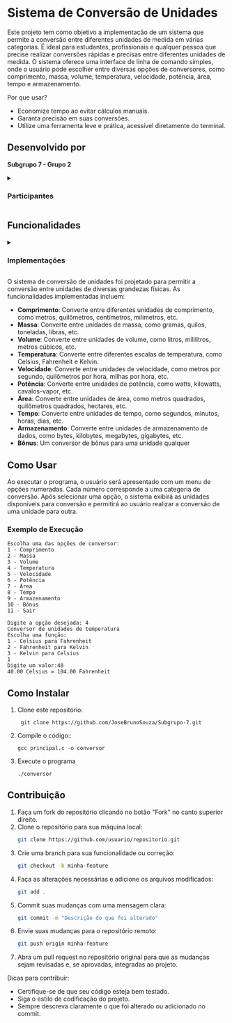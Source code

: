 # Sistema de Conversão de Unidades

Este projeto tem como objetivo a implementação de um sistema que permite a conversão entre diferentes unidades de medida em várias categorias. É ideal para estudantes, profissionais e qualquer pessoa que precise realizar conversões rápidas e precisas entre diferentes unidades de medida. O sistema oferece uma interface de linha de comando simples, onde o usuário pode escolher entre diversas opções de conversores, como comprimento, massa, volume, temperatura, velocidade, potência, área, tempo e armazenamento.

Por que usar?
- Economize tempo ao evitar cálculos manuais.
- Garanta precisão em suas conversões.
- Utilize uma ferramenta leve e prática, acessível diretamente do terminal.

## Desenvolvido por

**Subgrupo 7 - Grupo 2**
<details><summary><h3>Participantes</h3></summary>
<!--Esses códigos vcs podem usar pra melhorar o read-me do perfil de vcs
Vejam mais detalhes aqui
https://github.com/anuraghazra/github-readme-stats/tree/master/themes-->

| ![Anurag's GitHub stats](https://github-readme-stats.vercel.app/api?username=JadsonEng&show_icons=true&theme=neon&locale=pt-br) | ![Anurag's GitHub stats](https://github-readme-stats.vercel.app/api?username=LucasRibeiro36&show_icons=true&theme=neon&locale=pt-br) |
| --- | --- | 
| ![Anurag's GitHub stats](https://github-readme-stats.vercel.app/api?username=Ltiicia&show_icons=true&theme=neon&locale=pt-br) | ![Anurag's GitHub stats](https://github-readme-stats.vercel.app/api?username=PhD-Anibal&show_icons=true&theme=neon&locale=pt-br) | 
| ![Anurag's GitHub stats](https://github-readme-stats.vercel.app/api?username=thiagosousa81&show_icons=true&theme=neon&locale=pt-br) | ![Anurag's GitHub stats](https://github-readme-stats.vercel.app/api?username=JoseBrunoSouza&show_icons=true&theme=neon&locale=pt-br) |

</details>

## Funcionalidades

<details><summary><h3>Implementações</h3></summary>

As marcadas já estão implementadas

- [x] 1 - Distância
- [x] 2 - Massa
- [x] 3 - Volume
- [x] 4 - Temperatura
- [x] 5 - Velocidade
- [x] 6 - Potência
- [x] 7 - Área
- [x] 8 - Tempo
- [ ] 9 - Armazenamento
- [ ] 10 - Bônus

</details>

O sistema de conversão de unidades foi projetado para permitir a conversão entre unidades de diversas grandezas físicas. As funcionalidades implementadas incluem:

- **Comprimento**: Converte entre diferentes unidades de comprimento, como metros, quilômetros, centímetros, milímetros, etc.
- **Massa**: Converte entre unidades de massa, como gramas, quilos, toneladas, libras, etc.
- **Volume**: Converte entre unidades de volume, como litros, mililitros, metros cúbicos, etc.
- **Temperatura**: Converte entre diferentes escalas de temperatura, como Celsius, Fahrenheit e Kelvin.
- **Velocidade**: Converte entre unidades de velocidade, como metros por segundo, quilômetros por hora, milhas por hora, etc.
- **Potência**: Converte entre unidades de potência, como watts, kilowatts, cavalos-vapor, etc.
- **Área**: Converte entre unidades de área, como metros quadrados, quilômetros quadrados, hectares, etc.
- **Tempo**: Converte entre unidades de tempo, como segundos, minutos, horas, dias, etc.
- **Armazenamento**: Converte entre unidades de armazenamento de dados, como bytes, kilobytes, megabytes, gigabytes, etc.
- **Bônus**: Um conversor de bônus para uma unidade qualquer

## Como Usar

Ao executar o programa, o usuário será apresentado com um menu de opções numeradas. Cada número corresponde a uma categoria de conversão. Após selecionar uma opção, o sistema exibirá as unidades disponíveis para conversão e permitirá ao usuário realizar a conversão de uma unidade para outra.

### Exemplo de Execução

    Escolha uma das opções de conversor: 
    1 - Comprimento 
    2 - Massa 
    3 - Volume 
    4 - Temperatura 
    5 - Velocidade 
    6 - Potência 
    7 - Área 
    8 - Tempo 
    9 - Armazenamento 
    10 - Bônus
    11 - Sair

    Digite a opção desejada: 4
    Conversor de unidades de temperatura
    Escolha uma função:
    1 - Celsius para Fahrenheit
    2 - Fahrenheit para Kelvin
    3 - Kelvin para Celsius
    1
    Digite um valor:40
    40.00 Celsius = 104.00 Fahrenheit

## Como Instalar
1. Clone este repositório:
   
        git clone https://github.com/JoseBrunoSouza/Subgrupo-7.git
2. Compile o código::

       gcc principal.c -o conversor
3. Execute o programa

       ./conversor

## Contribuição
1. Faça um fork do repositório clicando no botão "Fork" no canto superior direito.
2. Clone o repositório para sua máquina local:
   ```bash
   git clone https://github.com/usuario/repositorio.git
   ```
3. Crie uma branch para sua funcionalidade ou correção:
   ```bash
   git checkout -b minha-feature
   ```
4. Faça as alterações necessárias e adicione os arquivos modificados:
   ```bash
   git add .
   ```
5. Commit suas mudanças com uma mensagem clara:
   ```bash
   git commit -m "Descrição do que foi alterado"
   ```
6. Envie suas mudanças para o repositório remoto:
   ```bash
   git push origin minha-feature
   ```
7. Abra um pull request no repositório original para que as mudanças sejam revisadas e, se aprovadas, integradas ao projeto.

Dicas para contribuir:
- Certifique-se de que seu código esteja bem testado.
- Siga o estilo de codificação do projeto.
- Sempre descreva claramente o que foi alterado ou adicionado no commit.
